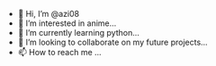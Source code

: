 - 👋 Hi, I’m @azi08
- 👀 I’m interested in anime...
- 🌱 I’m currently learning python...
- 💞️ I’m looking to collaborate on my future projects...
- 📫 How to reach me ...

<!---
azi08/azi08 is a ✨ special ✨ repository because its `README.md` (this file) appears on your GitHub profile.
You can click the Preview link to take a look at your changes.
--->
